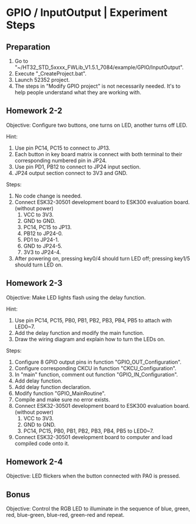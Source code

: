 # GPIO / InputOutput | Experiment Steps

## Preparation

1. Go to "~/HT32_STD_5xxxx_FWLib_V1.5.1_7084/example/GPIO/InputOutput".
2. Execute "_CreateProject.bat".
3. Launch 52352 project.
4. The steps in "Modify GPIO project" is not necessarily needed. It's to help people understand what they are working with.

## Homework 2-2

Objective: Configure two buttons, one turns on LED, another turns off LED.

Hint:

1. Use pin PC14, PC15 to connect to JP13.
2. Each button in key board matrix is connect with both terminal to their corresponding numbered pin in JP24.
3. Use pin PD1, PB12 to connect to JP24 input section.
4. JP24 output section connect to 3V3 and GND.

Steps:

1. No code change is needed.
2. Connect ESK32-30501 development board to ESK300 evaluation board. (without power)
   1. VCC to 3V3.
   2. GND to GND.
   3. PC14, PC15 to JP13.
   4. PB12 to JP24-0.
   5. PD1 to JP24-1.
   6. GND to JP24-5.
   7. 3V3 to JP24-4.
3. After powering on, pressing key0/4 should turn LED off; pressing key1/5 should turn LED on.

## Homework 2-3

Objective: Make LED lights flash using the delay function.

Hint:

1. Use pin PC14, PC15, PB0, PB1, PB2, PB3, PB4, PB5 to attach with LED0~7.
2. Add the delay function and modify the main function.
3. Draw the wiring diagram and explain how to turn the LEDs on.

Steps:

1. Configure 8 GPIO output pins in function "GPIO_OUT_Configuration".
2. Configure corresponding CKCU in function "CKCU_Configuration".
3. In "main" function, comment out function "GPIO_IN_Configuration".
4. Add delay function.
5. Add delay function declaration.
6. Modify function "GPIO_MainRoutine".
7. Compile and make sure no error exists.
8. Connect ESK32-30501 development board to ESK300 evaluation board. (without power)
   1. VCC to 3V3.
   2. GND to GND.
   3. PC14, PC15, PB0, PB1, PB2, PB3, PB4, PB5 to LED0~7.
9. Connect ESK32-30501 development board to computer and load compiled code onto it.

## Homework 2-4

Objective: LED flickers when the button connected with PA0 is pressed.

## Bonus

Objective: Control the RGB LED to illuminate in the sequence of blue, green, red, blue-green, blue-red, green-red and repeat.
